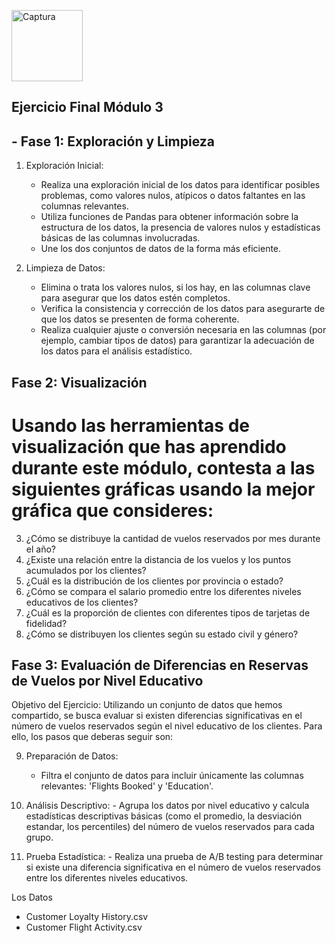  <img width="114" alt="Captura" src="https://github.com/spinelf/promo-H-DA-modulo2-evaluacion-final-SilviaPinel/assets/99440874/06003b59-282a-4129-83aa-3758a3e7855c">  <h2> Ejercicio Final Módulo 3 </h2>

 ## - Fase 1: Exploración y Limpieza

 1. Exploración Inicial:
      - Realiza una exploración inicial de los datos para identificar posibles problemas, como valores nulos, atípicos o datos faltantes en las columnas relevantes.
      - Utiliza funciones de Pandas para obtener información sobre la estructura de los datos, la presencia de valores nulos y estadísticas básicas de las columnas
        involucradas.
      - Une los dos conjuntos de datos de la forma más eficiente.

 2. Limpieza de Datos:
      - Elimina o trata los valores nulos, si los hay, en las columnas clave para asegurar que los datos estén completos.
      - Verifica la consistencia y corrección de los datos para asegurarte de que los datos se presenten de forma coherente.
      - Realiza cualquier ajuste o conversión necesaria en las columnas (por ejemplo, cambiar tipos de datos) para garantizar la adecuación de los datos para el
        análisis estadístico.

 ## Fase 2: Visualización

 # Usando las herramientas de visualización que has aprendido durante este módulo, contesta a las siguientes gráficas usando la mejor gráfica que consideres:
 
 3. ¿Cómo se distribuye la cantidad de vuelos reservados por mes durante el año?
 4. ¿Existe una relación entre la distancia de los vuelos y los puntos acumulados por los clientes?
 5. ¿Cuál es la distribución de los clientes por provincia o estado?
 6. ¿Cómo se compara el salario promedio entre los diferentes niveles educativos de los clientes?
 7. ¿Cuál es la proporción de clientes con diferentes tipos de tarjetas de fidelidad?
 8. ¿Cómo se distribuyen los clientes según su estado civil y género?

 ## Fase 3: Evaluación de Diferencias en Reservas de Vuelos por Nivel Educativo

 Objetivo del Ejercicio:
 Utilizando un conjunto de datos que hemos compartido, se busca evaluar si existen diferencias  significativas en el número de vuelos reservados según el nivel educativo 
 de los clientes. Para  ello, los pasos que deberas seguir son:

 9. Preparación de Datos:
    - Filtra el conjunto de datos para incluir únicamente las columnas relevantes: 'Flights Booked' y 'Education'.
 10. Análisis Descriptivo:
    - Agrupa los datos por nivel educativo y calcula estadísticas descriptivas básicas (como el promedio, la desviación estandar, los percentiles) del número de vuelos
    reservados para cada grupo.
 
 13. Prueba Estadística:
    - Realiza una prueba de A/B testing para determinar si existe una diferencia significativa en el número de vuelos reservados entre los diferentes niveles educativos.

 Los Datos
   * Customer Loyalty History.csv
   * Customer Flight Activity.csv

 
